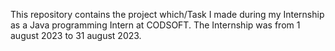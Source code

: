 This repository contains the project which/Task I made during my Internship as a Java programming Intern at CODSOFT. The Internship was from 1 august 2023 to 31 august 2023.
